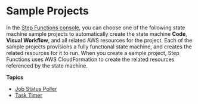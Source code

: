 # Sample Projects<a name="create-sample-projects"></a>

In the [Step Functions console](https://console.aws.amazon.com/states/home?region=us-east-1#/), you can choose one of the following state machine sample projects to automatically create the state machine **Code**, **Visual Workflow**, and all related AWS resources for the project\. Each of the sample projects provisions a fully functional state machine, and creates the related resources for it to run\. When you create a sample project, Step Functions uses AWS CloudFormation to create the related resources referenced by the state machine\.

**Topics**
+ [Job Status Poller](job-status-poller-sample.md)
+ [Task Timer](task-timer-sample.md)